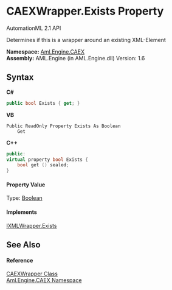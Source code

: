 # CAEXWrapper.Exists Property 
AutomationML 2.1 API 

Determines if this is a wrapper around an existing XML-Element

**Namespace:**&nbsp;<a href="N_Aml_Engine_CAEX">Aml.Engine.CAEX</a><br />**Assembly:**&nbsp;AML.Engine (in AML.Engine.dll) Version: 1.6

## Syntax

**C#**<br />
``` C#
public bool Exists { get; }
```

**VB**<br />
``` VB
Public ReadOnly Property Exists As Boolean
	Get
```

**C++**<br />
``` C++
public:
virtual property bool Exists {
	bool get () sealed;
}
```


#### Property Value
Type: <a href="https://docs.microsoft.com/dotnet/api/system.boolean" target="_parent" rel="noopener noreferrer">Boolean</a>

#### Implements
<a href="P_Aml_Engine_XML_IXMLWrapper_Exists">IXMLWrapper.Exists</a><br />

## See Also


#### Reference
<a href="T_Aml_Engine_CAEX_CAEXWrapper">CAEXWrapper Class</a><br /><a href="N_Aml_Engine_CAEX">Aml.Engine.CAEX Namespace</a><br />